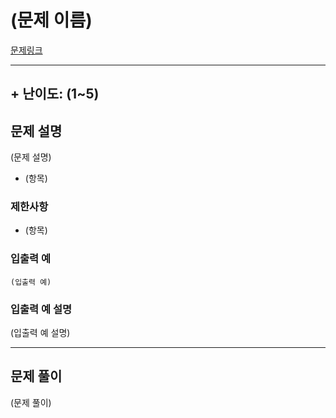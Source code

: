 (문제 이름) 
================
[문제링크](https://)
***

## + 난이도: (1~5)

## 문제 설명
(문제 설명)
* (항목)

### 제한사항
* (항목)

### 입출력 예
```
(입출력 예)
```

### 입출력 예 설명
(입출력 예 설명)

***

## 문제 풀이
(문제 풀이)
